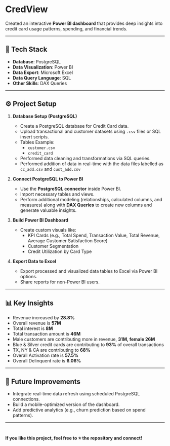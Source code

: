 # CredView
Created an interactive **Power BI dashboard** that provides deep insights into credit card usage patterns, spending, and financial trends.

---

## 🔧 Tech Stack

- **Database**: PostgreSQL
- **Data Visualization**: Power BI
- **Data Export**: Microsoft Excel
- **Data Query Language**: SQL
- **Other Skills**: DAX Queries

---

## ⚙️ Project Setup

1. **Database Setup (PostgreSQL)**  
   - Create a PostgreSQL database for Credit Card data.
   - Upload transactional and customer datasets using `.csv` files or SQL insert scripts.
   - Tables Example:
     - `customer.csv`
     - `credit_card`
   - Performed data cleaning and transformations via SQL queries.
   - Performed addition of data in real-time with the data files labelled as `cc_add.csv` and `cust_add.csv`

2. **Connect PostgreSQL to Power BI**  
   - Use the **PostgreSQL connector** inside Power BI.
   - Import necessary tables and views.
   - Perform additional modeling (relationships, calculated columns, and measures) along with **DAX Queries** to create new columns and generate valuable insights.

3. **Build Power BI Dashboard**  
   - Create custom visuals like:
     - KPI Cards (e.g., Total Spend, Transaction Value, Total Revenue, Average Customer Satisfaction Score)
     - Customer Segmentation
     - Credit Utilization by Card Type

4. **Export Data to Excel**  
   - Export processed and visualized data tables to Excel via Power BI options.
   - Share reports for non-Power BI users.

---

## 📊 Key Insights

- Revenue increased by **28.8%**
- Overall revenue is **57M**
- Total interest is **8M**
- Total transaction amount is **46M**
- Male customers are contributing more in revenue, **31M, female 26M**
- Blue & Silver credit cards are contributing to **93%** of overall transactions
- TX, NY & CA are contributing to **68%**
- Overall Activation rate is **57.5%**
- Overall Delinquent rate is **6.06%**

---

## 🚀 Future Improvements

- Integrate real-time data refresh using scheduled PostgreSQL connections.
- Build a mobile-optimized version of the dashboard.
- Add predictive analytics (e.g., churn prediction based on spend patterns).

---

# 
**If you like this project, feel free to ⭐ the repository and connect!**
